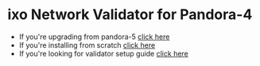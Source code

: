 # ixo Network Validator for Pandora-4

- If you're upgrading from pandora-5 [click here](./README_UPGRADE.md)
- If you're installing from scratch [click here](./README_INSTALL.md)
- If you're looking for validator setup guide [click here](./README_CONFIG.md)
